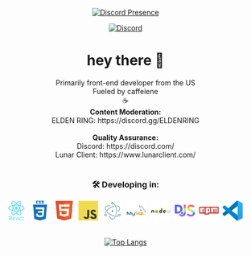<div id="badges" align="center">
  
  [![Discord Presence](https://lanyard.cnrad.dev/api/246877849162743818)](https://discord.com/users/246877849162743818)
  
  <a href="https://discord.com/users/246877849162743818">
    <img src="https://img.shields.io/badge/Discord-blue?logo=discord&logoColor=white&style=for-the-badge" alt="Discord" />
  </a>
</div>

<h1 align="center"> hey there 👋 </h1>
<div align="center">
  Primarily front-end developer from the US<br>
  Fueled by caffeiene<br>
  ☕ <br>
  <strong>Content Moderation:</strong> <br>
  ELDEN RING: https://discord.gg/ELDENRING<br><br>
  <strong>Quality Assurance:</strong><br>
  Discord: https://discord.com/<br>
  Lunar Client: https://www.lunarclient.com/<br>
</div>
<br>

<div align='center'>
  <h3>🛠️ Developing in:</h3>
</div>
<div align='center'>
  <img src="https://github.com/devicons/devicon/blob/master/icons/react/react-original-wordmark.svg" title="React" alt="React" width="40" height="40"/>&nbsp;
  <img src="https://github.com/devicons/devicon/blob/master/icons/css3/css3-plain-wordmark.svg"  title="CSS3" alt="CSS" width="40" height="40"/>&nbsp;
  <img src="https://github.com/devicons/devicon/blob/master/icons/html5/html5-original.svg" title="HTML5" alt="HTML" width="40" height="40"/>&nbsp;
  <img src="https://github.com/devicons/devicon/blob/master/icons/javascript/javascript-original.svg" title="JavaScript" alt="JavaScript" width="40" height="40"/>&nbsp;
  <img src="https://github.com/devicons/devicon/blob/master/icons/electron/electron-original.svg" title="ElectronJS" alt="ElectroJS" width="40" height="40"/>&nbsp;
  <img src="https://github.com/devicons/devicon/blob/master/icons/mysql/mysql-original-wordmark.svg" title="MySQL"  alt="MySQL" width="40" height="40"/>&nbsp;
  <img src="https://github.com/devicons/devicon/blob/master/icons/nodejs/nodejs-original-wordmark.svg" title="NodeJS" alt="NodeJS" width="40" height="40"/>&nbsp;
  <img src="https://github.com/devicons/devicon/blob/master/icons/discordjs/discordjs-original.svg" title="DJS" alt="DiscordJS" width="40" height="40"/>&nbsp;
  <img src="https://github.com/devicons/devicon/blob/master/icons/npm/npm-original-wordmark.svg" title="NPM" alt="NPM" width="40" height="40"/>&nbsp;
  <img src="https://github.com/devicons/devicon/blob/master/icons/vscode/vscode-original.svg" title="VSCode" alt="VSCode" width="40" height="40"/>&nbsp;
</div>

<div align='center'> <br>
 
  [![Top Langs](https://github-readme-stats.vercel.app/api/top-langs/?username=alvannys&layout=compact&theme=vision-friendly-dark)](https://github.com/anuraghazra/github-readme-stats)
  
</div>

<!--
**alvannys/alvannys** is a ✨ _special_ ✨ repository because its `README.md` (this file) appears on your GitHub profile.
<img src="https://cdn2.steamgriddb.com/file/sgdb-cdn/thumb/e876c26962ac12b0c1a6537aa4ca089a.jpg" title="Discord" alt="Discord" width="40" height="40"/>&nbsp; 
<img src="https://cdn2.steamgriddb.com/file/sgdb-cdn/thumb/e876c26962ac12b0c1a6537aa4ca089a.jpg" title="Discord" alt="Discord" width="40" height="40"/>&nbsp; 
<img src="https://yt3.googleusercontent.com/ytc/AOPolaRmZU-XmAQuveg1xKvyTQ6sJLTqLj-rGduspj54=s900-c-k-c0x00ffffff-no-rj" title="Lunar Client" alt="Lunar Client" width="40" height="40"/>&nbsp; 

Here are some ideas to get you started:

- 🔭 I’m currently working on ...
- 🌱 I’m currently learning ...
- 👯 I’m looking to collaborate on ...
- 🤔 I’m looking for help with ...
- 💬 Ask me about ...
- 📫 How to reach me: ...
- 😄 Pronouns: ...
- ⚡ Fun fact: ...
-->
